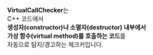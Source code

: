 **VirtualCallChecker**는  
C++ 코드에서  
**생성자(constructor)나 소멸자(destructor) 내부에서  
가상 함수(virtual method)를 호출하는 코드**를  
자동으로 탐지/경고하는 체크커입니다.